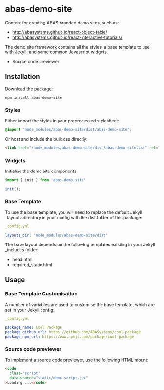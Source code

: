 # abas-demo-site

Content for creating ABAS branded demo sites, such as:

- http://abasystems.github.io/react-object-table/
- http://abasystems.github.io/react-interactive-tutorials/

The demo site framework contains all the styles, a base template to use with Jekyll, and some
common Javascript widgets.

- Source code previewer

## Installation

Download the package:

```
npm install abas-demo-site
```

### Styles

Either import the styles in your preprocessed stylesheet:

```scss
@import "node_modules/abas-demo-site/dist/abas-demo-site";
```

Or host and include the built css directly:

```html
<link href="/node_modules/abas-demo-site/dist/abas-demo-site.css" rel="stylesheet">
```

### Widgets

Initialise the demo site components

```javascript
import { init } from 'abas-demo-site'

init();
```

### Base Template

To use the base template, you will need to replace the default Jekyll _layouts directory in your
config with the dist folder of this package:

```yml
_config.yml

layouts_dir: 'node_modules/abas-demo-site/dist'
```

The base layout depends on the following templates existing in your Jekyll _includes folder:

- head.html
- required_static.html

## Usage

### Base Template Customisation

A number of variables are used to customise the base template, which are set in your Jekyll config:

```yml
_config.yml

package_name: Cool Package
package_github_url: https://github.com/ABASystems/cool-package
package_npm_url: https://www.npmjs.com/package/cool-package
```

### Source code previewer

To implement a source code previewer, use the following HTML mount:

```html
<code
  class="script"
  data-source="static/demo-script.jsx"
>Loading ...</code>
```

